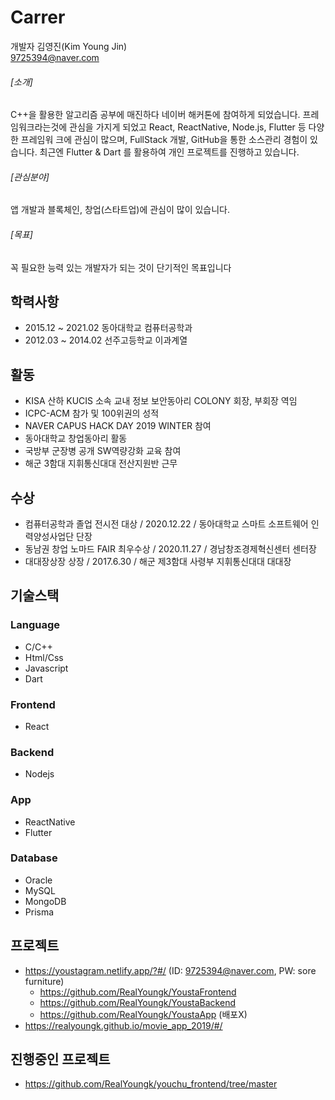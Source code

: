 # Carrer
개발자 김영진(Kim Young Jin)<br>
9725394@naver.com
###### [소개]
C++을 활용한 알고리즘 공부에 매진하다 네이버 해커톤에 참여하게 되었습니다.
프레임워크라는것에 관심을 가지게 되었고 React, ReactNative, Node.js, Flutter 등 다양한 프레임워
크에 관심이 많으며,
FullStack 개발, GitHub을 통한 소스관리 경험이 있습니다.
최근엔 Flutter & Dart 를 활용하여 개인 프로젝트를 진행하고 있습니다.
###### [관심분야]
앱 개발과 블록체인, 창업(스타트업)에 관심이 많이 있습니다.
###### [목표]
꼭 필요한 능력 있는 개발자가 되는 것이 단기적인 목표입니다

## 학력사항
- 2015.12 ~ 2021.02 동아대학교
컴퓨터공학과
- 2012.03 ~ 2014.02 선주고등학교
이과계열

## 활동
- KISA 산하 KUCIS 소속 교내 정보 보안동아리 COLONY 회장, 부회장 역임
- ICPC-ACM 참가 및 100위권의 성적
- NAVER CAPUS HACK DAY 2019 WINTER 참여
- 동아대학교 창업동아리 활동
- 국방부 군장병 공개 SW역량강화 교육 참여
- 해군 3함대 지휘통신대대 전산지원반 근무

## 수상
- 컴퓨터공학과 졸업 전시전
대상 / 2020.12.22 / 동아대학교 스마트 소프트웨어 인력양성사업단 단장
- 동남권 창업 노마드 FAIR
최우수상 / 2020.11.27 / 경남창조경제혁신센터 센터장
- 대대장상장
상장 / 2017.6.30 / 해군 제3함대 사령부 지휘통신대대 대대장

## 기술스택
### Language
- C/C++
- Html/Css
- Javascript
- Dart
### Frontend
- React
### Backend
- Nodejs
### App
- ReactNative
- Flutter
### Database
- Oracle
- MySQL
- MongoDB
- Prisma

## 프로젝트
- https://youstagram.netlify.app/?#/ (ID: 9725394@naver.com, PW: sore furniture)
  - https://github.com/RealYoungk/YoustaFrontend
  - https://github.com/RealYoungk/YoustaBackend
  - https://github.com/RealYoungk/YoustaApp (배포X)
- https://realyoungk.github.io/movie_app_2019/#/

## 진행중인 프로젝트
- https://github.com/RealYoungk/youchu_frontend/tree/master
